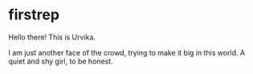 # firstrep

Hello there!
This is Urvika.

I am just another face of the crowd, trying to make it big in this world.
A quiet and shy girl, to be honest.
